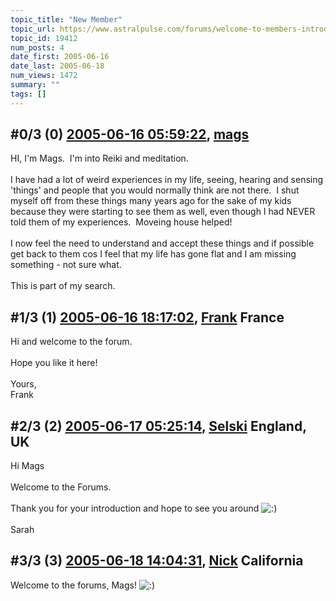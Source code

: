 ```yaml
---
topic_title: "New Member"
topic_url: https://www.astralpulse.com/forums/welcome-to-members-introductions!/new-member-19412
topic_id: 19412
num_posts: 4
date_first: 2005-06-16
date_last: 2005-06-18
num_views: 1472
summary: ""
tags: []
---
```


## \#0/3 (0) [2005-06-16 05:59:22](https://www.astralpulse.com/forums/index.php?msg=166829), [mags](https://www.astralpulse.com/forums/profile/?u=9256)  ##
<section>
HI, I'm Mags.  I'm into Reiki and meditation.
<br>
<br>
I have had a lot of weird experiences in my life, seeing, hearing and sensing 'things' and people that you would normally think are not there.  I shut myself off from these things many years ago for the sake of my kids because they were starting to see them as well, even though I had NEVER told them of my experiences.  Moveing house helped!
<br>
<br>
I now feel the need to understand and accept these things and if possible get back to them cos I feel that my life has gone flat and I am missing something - not sure what.
<br>
<br>
This is part of my search.
</section>

## \#1/3 (1) [2005-06-16 18:17:02](https://www.astralpulse.com/forums/index.php?msg=166900), [Frank](https://www.astralpulse.com/forums/profile/?u=359) France ##
<section>
Hi and welcome to the forum.
<br>
<br>
Hope you like it here!
<br>
<br>
Yours,
<br>
Frank
</section>

## \#2/3 (2) [2005-06-17 05:25:14](https://www.astralpulse.com/forums/index.php?msg=166948), [Selski](https://www.astralpulse.com/forums/profile/?u=6012) England, UK ##
<section>
Hi Mags
<br>
<br>
Welcome to the Forums.
<br>
<br>
Thank you for your introduction and hope to see you around
<img alt=":)" class="smiley" src="https://www.astralpulse.com/forums/Smileys/fugue/smiley.png" title="Smiley"/>
<br>
<br>
Sarah
</section>

## \#3/3 (3) [2005-06-18 14:04:31](https://www.astralpulse.com/forums/index.php?msg=167105), [Nick](https://www.astralpulse.com/forums/profile/?u=2080) California ##
<section>
Welcome to the forums, Mags!
<img alt=":)" class="smiley" src="https://www.astralpulse.com/forums/Smileys/fugue/smiley.png" title="Smiley"/>
</section>